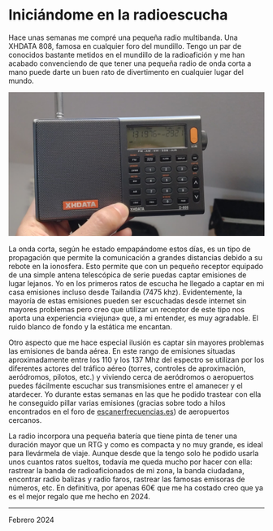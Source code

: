 
# Iniciándome en la radioescucha

Hace unas semanas me compré una pequeña radio multibanda. Una XHDATA 808, famosa en cualquier foro del mundillo. Tengo un par de conocidos bastante metidos en el mundillo de la radioafición y me han acabado convenciendo de que tener una pequeña radio de onda corta a mano puede darte un buen rato de divertimento en cualquier lugar del mundo. 

![](../img/radio-xhdata-808.jpg)

La onda corta, según he estado empapándome estos días, es un tipo de propagación que permite la comunicación a grandes distancias debido a su rebote en la ionosfera. Esto permite que con un pequeño receptor equipado de una simple antena telescópica de serie puedas captar emisiones de lugar lejanos. Yo en los primeros ratos de escucha he llegado a captar en mi casa emisiones incluso desde Tailandia (7475 khz). Evidentemente, la mayoría de estas emisiones pueden ser escuchadas desde internet sin mayores problemas pero creo que utilizar un receptor de este tipo nos aporta una experiencia «viejuna» que, a mi entender, es muy agradable. El ruido blanco de fondo y la estática me encantan. 

Otro aspecto que me hace especial ilusión es captar sin mayores problemas las emisiones de banda aérea. En este rango de emisiones situadas aproximadamente entre los 110 y los 137 Mhz del espectro se utilizan por los diferentes actores del tráfico aéreo (torres, controles de aproximación, aeródromos, pilotos, etc.) y viviendo cerca de aeródromos o aeropuertos puedes fácilmente escuchar sus transmisiones entre el amanecer y el atardecer. Yo durante estas semanas en las que he podido trastear con ella he conseguido pillar varias emisiones (gracias sobre todo a hilos encontrados en el foro de [escanerfrecuencias.es](http://www.escanerfrecuencias.es/FORO/)) de aeropuertos cercanos.

La radio incorpora una pequeña batería que tiene pinta de tener una duración mayor que un RTG y como es compacta y no muy grande, es ideal para llevármela de viaje. Aunque desde que la tengo solo he podido usarla unos cuantos ratos sueltos, todavía me queda mucho por hacer con ella: rastrear la banda de radioaficionados de mi zona, la banda ciudadana, encontrar radio balizas y radio faros, rastrear las famosas emisoras de números, etc. En definitiva, por apenas 60€ que me ha costado creo que ya es el mejor regalo que me hecho en 2024.


---

Febrero 2024
